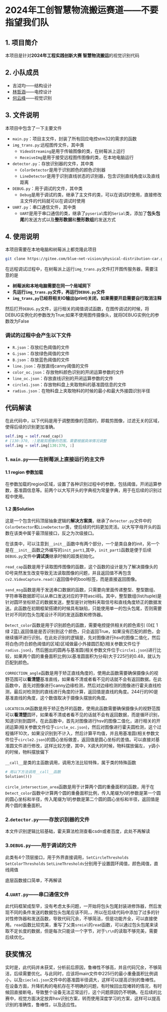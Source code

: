 # 2024年工创智慧物流搬运赛道——不要指望我们队

## 1. 项目简介

本项目是针对**2024年工程实践创新大赛 智慧物流搬运**的视觉识别代码

## 2. 小队成员

- 吉泧均——结构设计
- [林哲涵](https://gitee.com/purebrandy)——电控设计
- [何云峰](https://gitee.com/iven_he)——视觉识别

## 3. 文件说明

本项目中包含了一下主要文件

- `main.py`：项目主文件，封装了所有回应电控stm32的需求的函数
- `img_trans.py`:远程图传文件，其中类
  - `VideoStreaming`是用于传输图像的类，在树莓派上运行
  - `ReceiveImg`是用于接受远程图传图像的类，在本地电脑运行
- `detector.py`：存放识别器的文件，其中类
  - `ColorDetector`是用于识别颜色的颜色识别器
  - `LineDetector`是用于识别直线状态的识别器，包含识别直线角度以及直线距离
- `DEBUG.py`：用于调试的文件，其中类
  - `Debug`是用于调试的类，继承了主文件的类，可以在调试时使用，直接修改主文件的代码就可以在调试时使用
- `UART.py`：串口通信文件，其中类
  - `UART`是用于串口通信的类，继承了`pyserial`库的`Serial`类，添加了**包头包尾**的发送方式以及**整形数据**和**整形数组**的发送方式

## 4. 使用说明

本项目需要在本地电脑和树莓派上都克隆此项目

```bash
git clone https://gitee.com/blue-net-vision/physical-distribution-car.git
```

在远程调试过程中，在树莓派上运行`img_trans.py`文件打开图传服务器，需要注意的是

- **树莓派和本地电脑需要在同一个局域网下**
- **先运行`img_trans.py`文件，再运行`DEBUG.py`文件**
- **`img_trans,py`已经将相关IO输出(print)关闭，如果需要开启需要自行取消注释**

然后打开`DEBUG.py`文件，运行相关的阈值调试函数，在图传调试的时候，将DEBUG实例化的参数改为True;如果不使用图传摄像头，就将DEBUG实例化的参数改为False

### 调试的过程中会产生以下文件

- `R.json`：存放红色阈值的文件
- `G.json`：存放绿色阈值的文件
- `B.json`：存放蓝色阈值的文件
- `line.json`：存放直线canny阈值的文件
- `color_oc.json`：存放物料颜色识别的开闭运算参数的文件
- `line_oc.json`：存放直线识别的开闭运算参数的文件
- `circle1.json`：存放物料盘上夹取物料的基准圆信息的文件
- `radius.json`：在物料盘上夹取物料的时候的最小和最大外接圆识别半径

## 代码解读

在此代码中，以下代码是用于调整图像的范围的，即裁剪图像，过滤无关的区域，使得后续的识别更加准确。

```python
self.img = self.read_cap()
# [130:370, :]是裁剪图像的范围，需要根据具体情况调整
self.img = self.img[130:370, :]
```

### 1. `main.py`——在树莓派上直接运行的主文件

#### 1.1 region 参数加载

在参数加载的region区域，设置了各种识别过程中的参数，包括阈值，开闭运算参数，基准圆信息等。前两个以大写开头的字典视为常量字典，用于在后续的识别过程中使用。

#### 1.2 类Solution

这是一个包含代码顶层抽象逻辑的**解决方案类**，继承了`detector.py`文件中的`ColorDetector`和`LineDetector`类，使后续的代码更加灵活。以大写字母开头的函数在该类中属于最顶层接口，反之为次级接口。

在该类中，可以注意到`__init__`函数中有两个部分，一个是类自身的init，另一个是在`__init__`函数之外编写的`init_part1`,其中，`init_part1`函数是便于后续`DEBUG.py`文件中**调试类**继承时候的超类初始化。

`read_cap`函数是用于读取图传图像的函数，这个函数的设计是为了解决摄像头的ID号突然发生改变导致无法读取图像的问题，并且返回值不再包含`cv2.VideoCapture.read()`返回值中的bool标签，而是直接返回图像。

`send_msg`函数是用于发送串口数据的函数，只需要向里面传递整型、整型数组、字符串等数据即可以从串口发送对应的字符ascii码。其中，整型数组(list/tuple)是针对圆环坐标矫正的数据发送，整型是针对物料夹取信号和直线角度矫正的数据发送。此函数在初期框架搭建的时候具有缺陷，只能使用单一的包头包尾，否则需要针对不同的包头包尾设计不同的发送函数和修饰器。

`Detect_color`函数是用于识别颜色的函数，需要电控提供相关的颜色索引 (0红 1绿 2蓝),返回值是是否识别到这个颜色，只会返回True，如果没有匹配的颜色，会继续循环进行识别。在此处识别的逻辑是，先对图像进行hsv的图像二值化，然后将白色(符合颜色阈值的区域)区域做最小外接圆匹配(相关参数文件位于`radius.json`)，然后圈出的圆再与基准圆(相关参数文件位于`circle1.json`)进行比较，如果两个圆的重叠面积比例(以基准圆面积为分母)大于225行的0.48，就认为匹配到颜色。

`CORRECTION_angle`函数是用于矫正直线角度的，使用此函数需要确保摄像头的视野范围可以**看清楚**基准直线，如果看不清或者看不见的话就不会有返回数据。在此函数中，首先对图像进行canny边缘检测，然后对边缘检测的图像进行霍夫直线检测，最后对检测到的直线进行角度的计算，返回值是直线的角度。244行的90是基准直线的角度，这个数值取决于摄像头摆放的角度。

`LOCATECOLOR`函数是用于矫正色环的函数，使用此函数需要确保摄像头的视野范围可以**看清楚**圆环，如果看不清或者看不见的话就不会有返回数据，而是循环识别，知道识别到圆环。在此函数中，首先对图像进行hsv的图像二值化，进行相关的开闭运算(相关参数文件位于`circle_oc.json`)，然后对图像进行霍夫圆检测，这个过程循环10次，如果没识别到不计入，然后计算平均值，并且用基准圆(相关参数文件位于`circle2.json`)的圆心坐标做差，返回值是圆心坐标的差值。可以直接对基准圆文件进行修改，这样比较方便，其中，X调大的时候，物料摆放偏左， y调小的时候，物料摆放偏下

`__call__`是类的主函数调用，调用方法比较特殊，属于类的特殊函数

```python
# 用以下方法调用__call__函数
Solution()()
```

`circle_intersection_area`函数是用于计算两个圆的重叠面积的函数，用于在`Detect_color`函数中计算两个圆的重叠面积比例，传入尾缀为0的参数是第一个圆的圆心坐标和半径，传入尾缀为1的参数是第二个圆的圆心坐标和半径，返回值是两个圆的重叠面积。

### 2.`detector.py`——存放识别器的文件

本文件识别逻辑比较基础，霍夫算法检测查看csdn或者百度，此处不再解读

### 3.`DEBUG.py`——用于调试的文件

此类有4个顶层接口，用于外界直接调用，`SetCircleThresholds` `SetColorThresholds` `SetLineThresholds`分别用于设置圆环阈值，颜色阈值，直线阈值

底层函数接口简单，不再解读

### 4.`UART.py`——串口通信文件

此代码框架成型早，没有考虑太多问题，一开始将包头包尾封装进修饰器，然后发现不同的条件发送的数据包头包尾应该不同，，所以在后续代码中添加了过多的针对性修饰器和发送函数，导致代码冗余，不够简洁，但是功能齐全，可以直接使用。`read`函数比较完美，重写了父类`sreial`的`read`函数，可以通过包头包尾来读取不定长度的数据，但是每次只能读一个字节，对于`\r\n`的读取不够完美，需要后续优化。

## 获奖情况

实时是，此代码并未获奖，分析前后原因，鲁棒性不够高，并且代码冗余，不够简洁，后续需要优化。与此同时，应该将main文件中225行的最小重叠面积比例调小，以及`ciecle1.json`文件中的基准圆半径调大，这样可以提高识别的鲁棒性。在设备方面，升降机构的电机存在不明确的问题，有时候回出现堵转的情况，有时候回直接断电，导致整个设备无法正常运行，这个问题原因仍不明确。在后续的比赛中，视觉方面决定放弃hsv识别方案，转而使用深度学习的方案，这样可以提高识别的准确性，鲁棒性，以及适应性。
